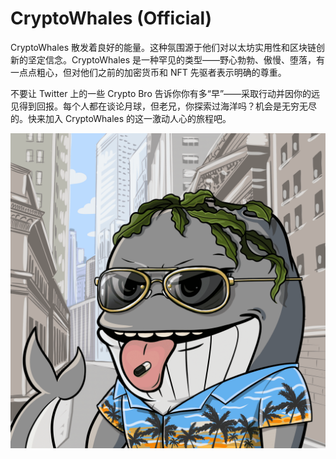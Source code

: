 # CryptoWhales (Official)

CryptoWhales 散发着良好的能量。这种氛围源于他们对以太坊实用性和区块链创新的坚定信念。CryptoWhales 是一种罕见的类型——野心勃勃、傲慢、堕落，有一点点粗心，但对他们之前的加密货币和 NFT 先驱者表示明确的尊重。

不要让 Twitter 上的一些 Crypto Bro 告诉你你有多“早”——采取行动并因你的远见得到回报。每个人都在谈论月球，但老兄，你探索过海洋吗？机会是无穷无尽的。快来加入 CryptoWhales 的这一激动人心的旅程吧。

![NFT](unnamed.png)
